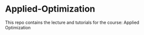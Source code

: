 # Applied-Optimization
This repo contains the lecture and tutorials for the course: Applied Optimization
